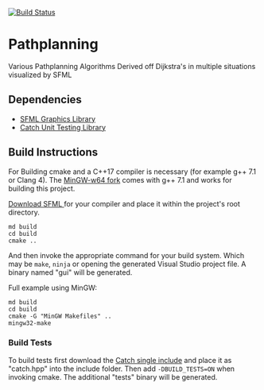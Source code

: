 [![Build Status](https://travis-ci.org/kim366/Pathplanning.svg?branch=master)](https://travis-ci.org/kim366/Pathplanning)

# Pathplanning
Various Pathplanning Algorithms Derived off Dijkstra's in multiple situations visualized by SFML

## Dependencies
* [SFML Graphics Library](https://github.com/SFML/SFML)
* [Catch Unit Testing Library](https://github.com/philsquared/Catch)

## Build Instructions
For Building cmake and a C++17 compiler is necessary (for example g++ 7.1 or Clang 4). The [MinGW-w64 fork](https://sourceforge.net/projects/mingw-w64) comes with g++ 7.1 and works for building this project.

[Download SFML ](https://www.sfml-dev.org/download/sfml/2.4.2/) for your compiler and place it within the project's root directory.

```
md build
cd build
cmake ..
```

And then invoke the appropriate command for your build system. Which may be `make`, `ninja` or opening the generated Visual Studio project file. A binary named "gui" will be generated.

Full example using MinGW:

```
md build
cd build
cmake -G "MinGW Makefiles" ..
mingw32-make
```

### Build Tests
To build tests first download the [Catch single include](https://github.com/philsquared/Catch/blob/master/single_include) and place it as "catch.hpp" into the include folder. Then add `-DBUILD_TESTS=ON` when invoking cmake. The additional "tests" binary will be generated.
